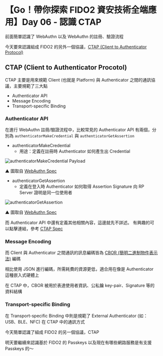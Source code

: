 # 【Go！帶你探索 FIDO2 資安技術全端應用】Day 06 - 認識 CTAP

前面簡單認識了 WebAuthn 以及 WebAuthn 的註冊、驗證流程

今天要來認識組成 FIDO2 的另外一個協議，[CTAP (Client to Authenticator Protocol)](https://fidoalliance.org/specs/fido-v2.1-ps-20210615/fido-client-to-authenticator-protocol-v2.1-ps-errata-20220621.html)

## CTAP (Client to Authenticator Procotol)

CTAP 主要是用來規範 Client (也就是 Platform) 與 Authenticator 之間的通訊協議，主要規範了三大點

* Authenticator API
* Message Encoding
* Transport-specific Binding

### Authenticator API

在進行 WebAuthn 註冊/驗證流程中，比較常見的 Authenticator API 有兩個，分別為
`authenticatorMakeCredential` 與 `authenticatorGetAssertion`

* authenticatorMakeCredential
    * 用途：定義在註冊時 Authenticator 如何產生出 Credential

![authenticatorMakeCredential Payload](https://ithelp.ithome.com.tw/upload/images/20240907/20140363mBhM5ZTMQb.png)

▲ 圖取自 [WebAuthn Spec](https://www.w3.org/TR/webauthn-2/#sctn-op-make-cred)

* authenticatorGetAssertion
    * 定義在登入時 Authenticator 如何取得 Assertion Signature 向 RP Server 證明是同一位使用者

![authenticatorGetAssertion](https://ithelp.ithome.com.tw/upload/images/20240907/20140363zeepVIcaQp.png)

▲ 圖取自 [WebAuthn Spec](https://www.w3.org/TR/webauthn-2/#sctn-op-get-assertion)

而 Authenticator API 中還有定義其他相關內容，這邊就先不詳述。
有興趣的可以點擊連結，參考 [CTAP Spec](https://fidoalliance.org/specs/fido-v2.1-ps-20210615/fido-client-to-authenticator-protocol-v2.1-ps-errata-20220621.html#authenticator-api)

### Message Encoding

而 Client 與 Authenticator 之間通訊的訊息編碼皆為 [CBOR (簡明二進制物件表示法)](https://cbor.io/) 編碼

相比使用 JSON 進行編碼，所需耗費的資源更低，適合用在像是 Authenticator 這種嵌入式硬體上

在 CTAP 中，CBOR 被用於表達使用者資訊、公私鑰 key-pair、Signature 等的資料結構

### Transport-specific Binding

在 Transport-specific Binding 中則是規範了 External Authenticator (如：USB、BLE、NFC) 在 CTAP 中的通訊方式

今天簡單認識了組成 FIDO2 的另一個協議，CTAP

明天要繼續來認識基於 FIDO2 的 Passkeys 以及現在有哪些網路服務是有支援 Passkeys 的～